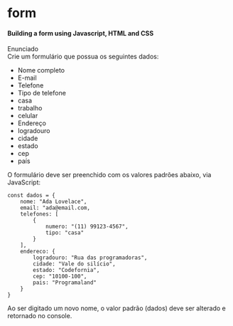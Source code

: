 # form
#### Building a form using Javascript, HTML and CSS

<!-- #### Elements studied in this work: -->

Enunciado
<br>
Crie um formulário que possua os seguintes dados:

* Nome completo
* E-mail
* Telefone
* Tipo de telefone
* casa
* trabalho
* celular
* Endereço
* logradouro
* cidade
* estado
* cep
* país
<p>

O formulário deve ser preenchido com os valores padrões abaixo, via JavaScript:

```
const dados = {
    nome: "Ada Lovelace",
    email: "ada@email.com,
    telefones: [
        { 
            numero: "(11) 99123-4567",
            tipo: "casa"
        }
    ],
    endereco: {
        logradouro: "Rua das programadoras",
        cidade: "Vale do silício",
        estado: "Codefornia",
        cep: "10100-100",
        pais: "Programaland"
    }
}
```
Ao ser digitado um novo nome, o valor padrão (dados) deve ser alterado e retornado no console.

